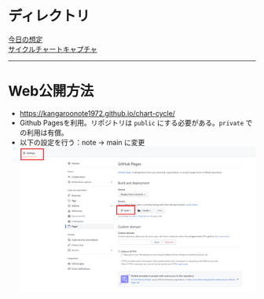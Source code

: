 # ディレクトリ
[今日の想定](./想定/main.md)  
[サイクルチャートキャプチャ](./サイクル/main.html)  

---
# Web公開方法
- https://kangaroonote1972.github.io/chart-cycle/
- Github Pagesを利用。リポジトリは `public` にする必要がある。`private` での利用は有償。
- 以下の設定を行う：note -> main に変更
![](設定.png)
